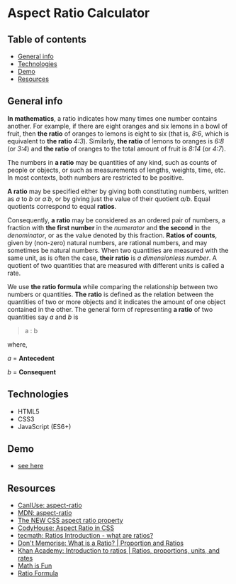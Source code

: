 # Aspect Ratio Calculator

## Table of contents
* [General info](#general-info)
* [Technologies](#technologies)
* [Demo](#demo)
* [Resources](#resources)

## General info

**In mathematics**, a ratio indicates how many times one number contains another. For example, if there are eight oranges and six lemons in a bowl of fruit, then **the ratio** of oranges to lemons is eight to six (that is, _8∶6_, which is equivalent to **the ratio** _4∶3_). Similarly, **the ratio** of lemons to oranges is _6∶8_ (or _3∶4_) and **the ratio** of oranges to the total amount of fruit is _8∶14_ (or _4∶7_).

The numbers in **a ratio** may be quantities of any kind, such as counts of people or objects, or such as measurements of lengths, weights, time, etc. In most contexts, both numbers are restricted to be positive.

**A ratio** may be specified either by giving both constituting numbers, written as _a_ to _b_ or _a∶b_, or by giving just the value of their quotient _a/b_. Equal quotients correspond to equal **ratios**.

Consequently, **a ratio** may be considered as an ordered pair of numbers, a fraction with **the first number** in the _numerator_ and **the second** in the _denominator_, or as the value denoted by this fraction. **Ratios of counts**, given by (non-zero) natural numbers, are rational numbers, and may sometimes be natural numbers. When two quantities are measured with the same unit, as is often the case, **their ratio** is _a dimensionless number_. A quotient of two quantities that are measured with different units is called a rate.

We use **the ratio formula** while comparing the relationship between two numbers or quantities. **The ratio** is defined as the relation between the quantities of two or more objects and it indicates the amount of one object contained in the other. The general form of representing **a ratio** of two quantities say _a_ and _b_ is

>a : b

where,

_a_ = **Antecedent**

_b_ = **Consequent**

## Technologies

* HTML5
* CSS3
* JavaScript (ES6+)

## Demo

- [see here](https://mikulew.github.io/js-aspect-ratio-calculator/)

## Resources
- [CanIUse: aspect-ratio](https://caniuse.com/?search=aspect-ratio)
- [MDN: aspect-ratio](https://developer.mozilla.org/en-US/docs/Web/CSS/aspect-ratio)
- [The NEW CSS aspect ratio property](https://www.youtube.com/watch?v=ypxZAfArxyU)
- [CodyHouse: Aspect Ratio in CSS](https://www.youtube.com/watch?v=LuIHEev-yVg)
- [tecmath: Ratios Introduction - what are ratios?](https://www.youtube.com/watch?v=puku5vUCOcE)
- [Don't Memorise: What is a Ratio? | Proportion and Ratios](https://www.youtube.com/watch?v=B4_T6-rc35Y)
- [Khan Academy: Introduction to ratios | Ratios, proportions, units, and rates](https://www.youtube.com/watch?v=HpdMJaKaXXc)
- [Math is Fun](https://www.mathsisfun.com/numbers/ratio.html)
- [Ratio Formula](https://www.cuemath.com/ratio-formula/)
